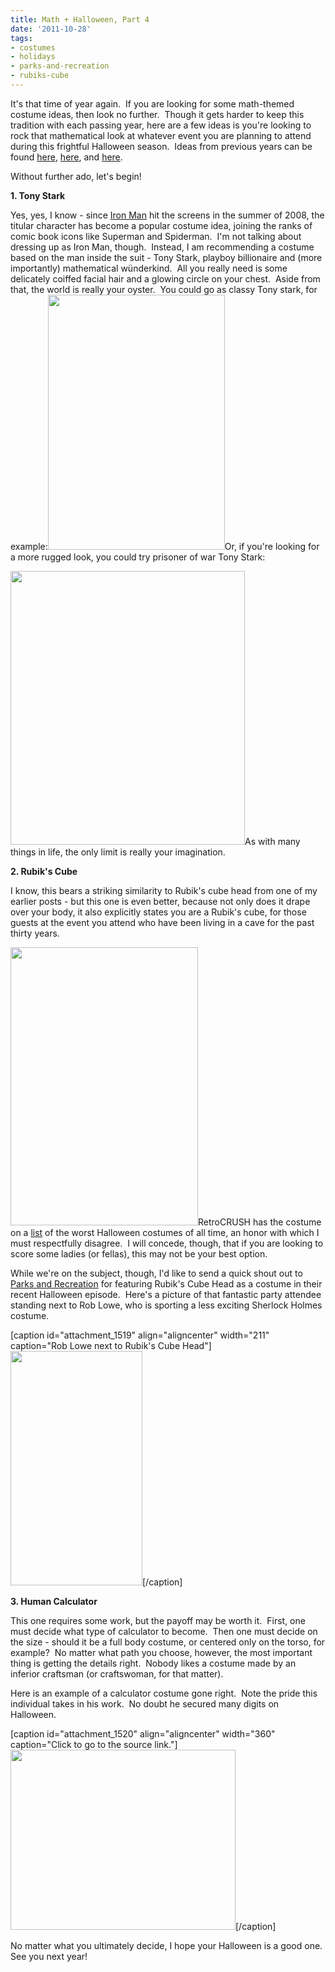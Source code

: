 ```yaml
---
title: Math + Halloween, Part 4
date: '2011-10-28'
tags:
- costumes
- holidays
- parks-and-recreation
- rubiks-cube
---
```


It's that time of year again.  If you are looking for some math-themed costume ideas, then look no further.  Though it gets harder to keep this tradition with each passing year, here are a few ideas is you're looking to rock that mathematical look at whatever event you are planning to attend during this frightful Halloween season.  Ideas from previous years can be found <a href="http://www.mathgoespop.com/2010/10/math-goes-trick-or-treating-yet-again.html">here</a>, <a href="http://www.mathgoespop.com/2009/10/math-goes-trick-or-treating-again.html">here</a>, and <a href="http://www.mathgoespop.com/2008/10/math-goes-trick-or-treating.html">here</a>.

Without further ado, let's begin!

<strong>1. Tony Stark</strong>

Yes, yes, I know - since <a href="http://en.wikipedia.org/wiki/Iron_Man_%28film%29">Iron Man</a> hit the screens in the summer of 2008, the titular character has become a popular costume idea, joining the ranks of comic book icons like Superman and Spiderman.  I'm not talking about dressing up as Iron Man, though.  Instead, I am recommending a costume based on the man inside the suit - Tony Stark, playboy billionaire and (more importantly) mathematical wünderkind.  All you really need is some delicately coiffed facial hair and a glowing circle on your chest.  Aside from that, the world is really your oyster.  You could go as classy Tony stark, for example:<a href="http://www.mathgoespop.com/images/2011/10/tonystark1.jpg"><img class="aligncenter size-full wp-image-1514" title="tonystark1" src="http://www.mathgoespop.com/images/2011/10/tonystark1.jpg" alt="" width="283" height="408" /></a>Or, if you're looking for a more rugged look, you could try prisoner of war Tony Stark:

<a href="http://www.mathgoespop.com/images/2011/10/tonystark2.jpg"><img class="aligncenter size-full wp-image-1517" title="tonystark2" src="http://www.mathgoespop.com/images/2011/10/tonystark2.jpg" alt="" width="375" height="438" /></a>As with many things in life, the only limit is really your imagination.

<strong>2. Rubik's Cube</strong>

I know, this bears a striking similarity to Rubik's cube head from one of my earlier posts - but this one is even better, because not only does it drape over your body, it also explicitly states you are a Rubik's cube, for those guests at the event you attend who have been living in a cave for the past thirty years.

<a href="http://www.mathgoespop.com/images/2011/10/rubikscubecost.jpg"><img class="aligncenter size-full wp-image-1518" title="rubikscubecost" src="http://www.mathgoespop.com/images/2011/10/rubikscubecost.jpg" alt="" width="300" height="445" /></a>RetroCRUSH has the costume on a <a href="http://retrocrush.com/costumes/">list</a> of the worst Halloween costumes of all time, an honor with which I must respectfully disagree.  I will concede, though, that if you are looking to score some ladies (or fellas), this may not be your best option.

While we're on the subject, though, I'd like to send a quick shout out to <a href="http://en.wikipedia.org/wiki/Parks_and_Recreation">Parks and Recreation</a> for featuring Rubik's Cube Head as a costume in their recent Halloween episode.  Here's a picture of that fantastic party attendee standing next to Rob Lowe, who is sporting a less exciting Sherlock Holmes costume.

[caption id="attachment_1519" align="aligncenter" width="211" caption="Rob Lowe next to Rubik&#39;s Cube Head"]<a href="http://www.mathgoespop.com/images/2011/10/Screen-shot-2011-10-28-at-10.26.42-AM.png"><img class="size-full wp-image-1519" title="Screen shot 2011-10-28 at 10.26.42 AM" src="http://www.mathgoespop.com/images/2011/10/Screen-shot-2011-10-28-at-10.26.42-AM.png" alt="" width="211" height="375" /></a>[/caption]

<strong>3. Human Calculator</strong>

This one requires some work, but the payoff may be worth it.  First, one must decide what type of calculator to become.  Then one must decide on the size - should it be a full body costume, or centered only on the torso, for example?  No matter what path you choose, however, the most important thing is getting the details right.  Nobody likes a costume made by an inferior craftsman (or craftswoman, for that matter).

Here is an example of a calculator costume gone right.  Note the pride this individual takes in his work.  No doubt he secured many digits on Halloween.

[caption id="attachment_1520" align="aligncenter" width="360" caption="Click to go to the source link."]<a href="http://www.collegehumor.com/picture/3717955/ti-85-plus"><img class="size-full wp-image-1520" title="Human Calculator" src="http://www.mathgoespop.com/images/2011/10/Screen-shot-2011-10-28-at-10.37.35-AM.png" alt="" width="360" height="288" /></a>[/caption]

No matter what you ultimately decide, I hope your Halloween is a good one.  See you next year!

